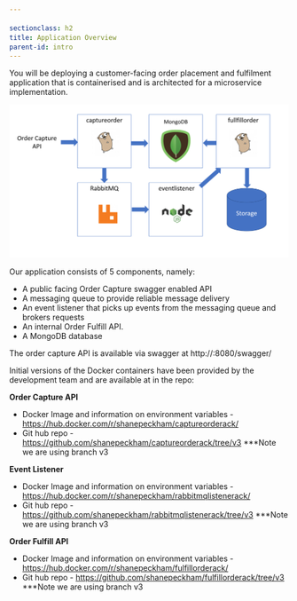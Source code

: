 ```yaml
---

sectionclass: h2
title: Application Overview
parent-id: intro
---
```



You will be deploying a customer-facing order placement and fulfilment application that is containerised and is architected for a microservice implementation.

![](media/302a7509f056cd57093c7a3de32dbb04.png)

Our application consists of 5 components, namely: 
* A public facing Order Capture swagger enabled API
* A messaging queue to provide reliable message delivery
* An event listener that picks up events from the messaging queue and brokers requests
* An internal Order Fulfill API.
* A MongoDB database

The order capture API is available via swagger at http://<PublicEndpoint>:8080/swagger/

Initial versions of the Docker containers have been provided by the development team and are available at in the repo: 

**Order Capture API**
- Docker Image and information on environment variables -  <https://hub.docker.com/r/shanepeckham/captureorderack/>
- Git hub repo - <https://github.com/shanepeckham/captureorderack/tree/v3> ***Note we are using branch v3

**Event Listener** 
- Docker Image and information on environment variables - <https://hub.docker.com/r/shanepeckham/rabbitmqlistenerack/>
- Git hub repo - <https://github.com/shanepeckham/rabbitmqlistenerack/tree/v3> ***Note we are using branch v3

**Order Fulfill API**
- Docker Image and information on environment variables - <https://hub.docker.com/r/shanepeckham/fulfillorderack/>
- Git hub repo - <https://github.com/shanepeckham/fulfillorderack/tree/v3> ***Note we are using branch v3
